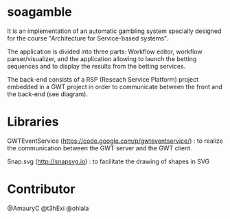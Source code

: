 soagamble
=========

It is an implementation of an automatic gambling system specially designed for the course "Architecture for Service-based systems".

The application is divided into three parts: Workflow editor, workflow parser/visualizer, and the application allowing to launch the betting sequences and to display the results from the betting services.

The back-end consists of a RSP (Reseach Service Platform) project embedded in a GWT project in order to communicate between the front and the back-end (see diagram).


Libraries
=========

GWTEventService (https://code.google.com/p/gwteventservice/) : to realize the communication between the GWT server and the GWT client.

Snap.svg (http://snapsvg.io) : to facilitate the drawing of shapes in SVG


Contributor
==========

@AmauryC
@t3hExi
@ohlala